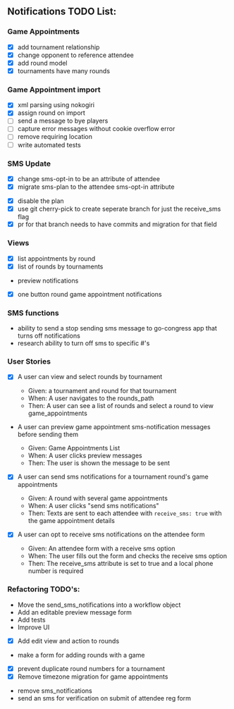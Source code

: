 ## Notifications TODO List:

### Game Appointments

- [x] add tournament relationship
- [x] change opponent to reference attendee
- [x] add round model
- [x] tournaments have many rounds

### Game Appointment import

- [x] xml parsing using nokogiri
- [x] assign round on import
- [ ] send a message to bye players
- [ ] capture error messages without cookie overflow
      error
- [ ] remove requiring location
- [ ] write automated tests

### SMS Update

- [x] change sms-opt-in to be an attribute of attendee
- [x] migrate sms-plan to the attendee sms-opt-in attribute

* [x] disable the plan
* [x] use git cherry-pick to create seperate branch for just the receive_sms flag
* [x] pr for that branch needs to have commits and migration for that field

### Views

- [x] list appointments by round
- [x] list of rounds by tournaments
- preview notifications
- [x] one button round game appointment notifications

### SMS functions

- ability to send a stop sending sms message to go-congress app that turns off notifications
- research ability to turn off sms to specific #'s

### User Stories

- [x] A user can view and select rounds by tournament

  - Given: a tournament and round for that tournament
  - When: A user navigates to the rounds_path
  - Then: A user can see a list of rounds and select a round to view game_appointments

- A user can preview game appointment sms-notification messages before sending them

  - Given: Game Appointments List
  - When: A user clicks preview messages
  - Then: The user is shown the message to be sent

- [x] A user can send sms notifications for a tournament round's game appointments

  - Given: A round with several game appointments
  - When: A user clicks "send sms notifications"
  - Then: Texts are sent to each attendee with `receive_sms: true` with the game appointment details

- [x] A user can opt to receive sms notifications on the attendee form
  - Given: An attendee form with a receive sms option
  - When: The user fills out the form and checks the receive sms option
  - Then: The receive_sms attribute is set to true and a local phone number is required

### Refactoring TODO's:

- Move the send_sms_notifications into a workflow object
- Add an editable preview message form
- Add tests
- Improve UI
- [x] Add edit view and action to rounds
- make a form for adding rounds with a game
- [x] prevent duplicate round numbers for a tournament
- [x] Remove timezone migration for game appointments
- remove sms_notifications
- send an sms for verification on submit of attendee reg form
